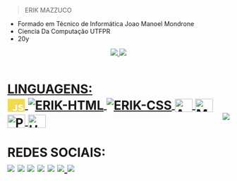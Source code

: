 >ERIK MAZZUCO
- Formado em Técnico de Informática Joao Manoel Mondrone
- Ciencia Da Computação UTFPR
- 20y

<div align="center">
<a href="https://github.com/ErikMazzuco">
 <img   height="160em" src="https://github-readme-stats.vercel.app/api?username=ErikMazzuco&show_icons=true&theme=dracula&hide_border=true&include_all_commits=true&count_private=true&bg_color=0D1117"/>
 <img height="160em"
         src="https://github-readme-streak-stats.herokuapp.com/?user=ErikMazzuco&theme=dracula&hide_border=true&stroke=0000&background=0D1117&ring=e05397&fire=e05397&currStreakLabel=e05397"/>
  </div>
<div style="display: inline_block"><br>
<h1 title="SOMENTE BÁSICO">LINGUAGENS: </br>
<img align="center" title="JAVA SCRIPT" alt="ERIK-Js" height="30" width="40" src="https://raw.githubusercontent.com/devicons/devicon/master/icons/javascript/javascript-plain.svg">
  <img align="center" title="HTML5"alt="ERIK-HTML" height="30" width="40" src="https://cdn.jsdelivr.net/gh/devicons/devicon/icons/html5/html5-plain.svg">
  <img align="center" title="CSS" alt="ERIK-CSS" height="30" width="40" src="https://cdn.jsdelivr.net/gh/devicons/devicon/icons/css3/css3-plain.svg">
  <img align="center" title="ANDROID" height="30" width="40" src="https://cdn.jsdelivr.net/gh/devicons/devicon/icons/android/android-plain.svg" />
  <img align="center" title="MYSQL" height="30" width="40"src="https://cdn.jsdelivr.net/gh/devicons/devicon/icons/mysql/mysql-original.svg" />
   <img align="center" title="PHP" height="30" width="40" src="https://cdn.jsdelivr.net/gh/devicons/devicon/icons/php/php-plain.svg" />  
 <img align="center" title="UNITY" height="30" width="40" src="https://www.ambient-it.net/wp-content/uploads/2018/09/unity-175.png"/>
 <img align="right" height="160em" src="https://github-readme-stats.vercel.app/api/top-langs/?username=ErikMazzuco&layout=compact&langs_count=7&theme=apprentice&hide_border=true&bg_color=0D1117"/>
 
 
</div></a> </h1>           
 <h1 title="SOU TIMIDO!" >REDES SOCIAIS:</br>
<div>
  <a title="YOU TUBE" href="[https://www.youtube.com/channel/UCDiZI8C5fvnYtiht-28jvkQ" target="_blank"><img src="https://img.shields.io/badge/YouTube-FF0000? style=&logo=youtube&logoColor=white](https://img.shields.io/badge/YouTube-FF0000?%20style=&logo=youtube&logoColor=white%22%20height=%2225em%22%20target=%22_blank)" height="25em" target="_blank"></a>
 <a title="INSTAGRAM"  href="https://www.instagram.com/erikmazzuco/"target="_blank"><img src="https://img.shields.io/badge/-Instagram-%23E4405F?style=&logo=instagram&logoColor=white" height="25em" target="_blank"></a>
<a title="ERIK MAZZUCO"  href="https://www.twitch.tv/erikmazzuco"target="_blank"><img src="https://img.shields.io/badge/Twitch-9146FF?style=&logo=twitch&logoColor=white" height="25em" target="_blank"></a>
<a title="ERIK MAZZUCO"  href="https://discordapp.com/users/ErikMazzuco#2437" target="_blank"><img src="https://img.shields.io/badge/Discord-7289DA?style=for-the- badge&logo=discord&logoColor=white" height="25em" target="_blank"></a>
  <a title="ERIK MAZZUCO"  href="erikmazzucomatheus789@gmail.com"><img src="https://img.shields.io/badge/-Gmail-%23333?style=&logo=gmail&logoColor=white" height="25em" destino="_blank"></a>
  <a title="ERIK MAZZUCO"  href="https://www.linkedin.com/in/erikmazzuco/" target="_blank"><img src="https://img.shields.io/badge/-LinkedIn-%230077B5?style=for-the- badge&logo=linkedin&logoColor=white" height="25em" target="_blank"> </a>
  <a title="ERIK MAZZUCO"  href="https://api.whatsapp.com/send?phone=5545999291895" target="_blank"><img src="https://img.shields.io/badge/WhatsApp-25D366?style=&logo=whatsapp&logoColor=white" height="25em" target="_blank"> </a>
  
</div></h1>





<!--![Animação dee cobra](https://github.com/ErikMazzuco/ErikMazzuco/blob/output/github-contribution-grid-snake.svg)-->
